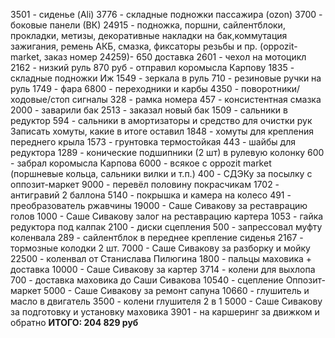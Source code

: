 3501 - сиденье (Ali)
3776 - складные подножки пассажира (ozon)
3700 - боковые панели (ВК)
24915 - подножка, поршни, сайлентблоки, прокладки, метизы, декоративные накладки на бак,коммутация зажигания, ремень АКБ, смазка, фиксаторы резьбы и пр. (oppozit-market, заказ номер 24259)- 650 доставка
2601 - чехол на мотоцикл
2162 - низкий руль
870 руб - отправил коромысла Карпову
1835 - складные подножки Иж
1549 - зеркала в руль
710 - резиновые ручки на руль
1749 - фара
6800 - переходники и карбы
4350 - поворотники/ходовые/стоп сигналы
328 - рамка номера
457 - консистентная смазка
2000 - заварили бак
2513 - заказал новый бак
1509 - сальники в редуктор
594 - сальники в амортизаторы и средство для очистки рук
Записать хомуты, какие в итоге оставил
1848 - хомуты для крепления переднего крыла
1573 - грунтовка термостойкая
443 - шайбы для редуктора
1289 - конические подшипники (2 шт) в рулевую колонку
600 - забрал коромысла Карпова
6000 - всякое с oppozit market (поршневые кольца, сальники вилки и т.п.)
400 - СДЭКу за посылку с оппозит-маркет
9000 - перевёл половину покрасчикам
1702 - антигравий 2 баллона
5140 - покрышка и камера на колесо
491 - преобразователь ржавчины
19000 - Саше Сивакову за реставрацию голов
1000 - Саше Сивакову залог на реставрацию картера
1053 - гайка редуктора под калпак
2100 - диски сцепления
500 - запрессовал муфту коленвала
289 - сайлентблок в переднее крепление сиденья
2167 - тормозные колодки 2 шт.
7000 - Саше Сивакову за разборку и мойку
22500 - коленвал от Станислава Пилюгина
1800 - пальцы маховика + доставка
10000 - Саше Сивакову за картер
3714 - колени для выхлопа
700 - доставка маховика до Саши Сивакова
10540 - сцепление Оппозит-маркет
5000 - Саше Сивакову за ремонт сапуна
10660 - глушитель и масло в двигатель
3500 - колени глушителя 2 в 1
5000 - Саше Сивакову за подготовку и установку маховика
3901 - на каршеринг за движком и обратно
**ИТОГО: 204 829 руб**
